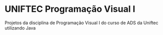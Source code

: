 # UNIFTEC Programação Visual I
Projetos da disciplina de Programação Visual I do curso de ADS da Uniftec
utilizando Java
